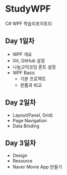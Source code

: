 # StudyWPF
C# WPF 학습리포지토리

## Day 1일차
- WPF 개요
- Git, GitHub 설정
- 나눔고딕코딩 폰트 설정
- WPF Basic
  - 기본 프로젝트
  - 윈폼과 비교

## Day 2일차
- Layout(Panel, Grid)
- Page Navigation
- Data Binding

## Day 3일차
- Design
- Resource
- Naver Movie App 만들기
